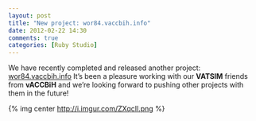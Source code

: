 ```yaml
---
layout: post
title: "New project: wor84.vaccbih.info"
date: 2012-02-22 14:30
comments: true
categories: [Ruby Studio]
---
```


We have recently completed and released another project: [wor84.vaccbih.info](http://wor84.vaccbih.info/) It’s been a pleasure working with our **VATSIM** friends from **vACCBiH** and we’re looking forward to pushing other projects with them in the future!

{% img center http://i.imgur.com/ZXqcIl.png %}
